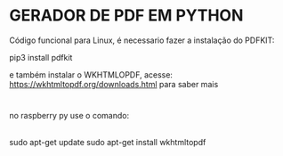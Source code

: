 # GERADOR DE PDF EM PYTHON

Código funcional para Linux, é necessario fazer a instalação do PDFKIT:

pip3 install pdfkit

e também instalar o WKHTMLOPDF, acesse: https://wkhtmltopdf.org/downloads.html para saber mais
# 
no raspberry py use o comando:

<br>
sudo apt-get update
sudo apt-get install wkhtmltopdf
